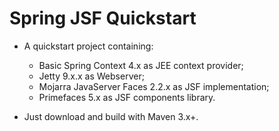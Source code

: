 Spring JSF Quickstart
=====================

- A quickstart project containing:
  - Basic Spring Context 4.x as JEE context provider;
  - Jetty 9.x.x as Webserver;
  - Mojarra JavaServer Faces 2.2.x as JSF implementation;
  - Primefaces 5.x as JSF components library.

- Just download and build with Maven 3.x+.
